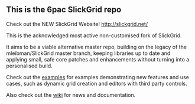 ## This is the 6pac SlickGrid repo

Check out the NEW SlickGrid Website! http://slickgrid.net/

This is the acknowledged most active non-customised fork of SlickGrid.

It aims to be a viable alternative master repo, building on the legacy of the mleibman/SlickGrid master branch, keeping libraries up to date and applying small, safe core patches and enhancements without turning into a personalised build.

Check out the [examples](https://github.com/6pac/SlickGrid/wiki/Examples) for examples demonstrating new features and use cases, such as dynamic grid creation and editors with third party controls.

Also check out the [wiki](https://github.com/6pac/SlickGrid/wiki) for news and documentation.
